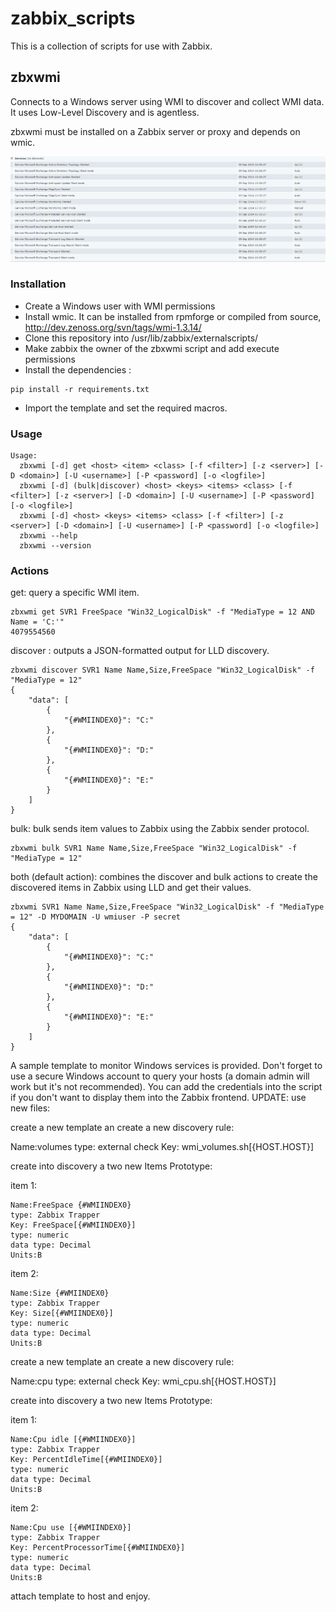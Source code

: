 zabbix_scripts
==============

This is a collection of scripts for use with Zabbix.

## zbxwmi
Connects to a Windows server using WMI to discover and collect WMI data. It uses Low-Level Discovery and is agentless.

zbxwmi must be installed on a Zabbix server or proxy and depends on wmic.

![](https://github.com/dav3860/zabbix_scripts/blob/master/services.png)

### Installation
* Create a Windows user with WMI permissions
* Install wmic. It can be installed from rpmforge or compiled from source, http://dev.zenoss.org/svn/tags/wmi-1.3.14/
* Clone this repository into /usr/lib/zabbix/externalscripts/
* Make zabbix the owner of the zbxwmi script and add execute permissions
* Install the dependencies :
```
pip install -r requirements.txt
```
* Import the template and set the required macros.

### Usage
```
Usage:
  zbxwmi [-d] get <host> <item> <class> [-f <filter>] [-z <server>] [-D <domain>] [-U <username>] [-P <password] [-o <logfile>]
  zbxwmi [-d] (bulk|discover) <host> <keys> <items> <class> [-f <filter>] [-z <server>] [-D <domain>] [-U <username>] [-P <password] [-o <logfile>]
  zbxwmi [-d] <host> <keys> <items> <class> [-f <filter>] [-z <server>] [-D <domain>] [-U <username>] [-P <password] [-o <logfile>]
  zbxwmi --help
  zbxwmi --version
```
### Actions

get: query a specific WMI item.
```
zbxwmi get SVR1 FreeSpace "Win32_LogicalDisk" -f "MediaType = 12 AND Name = 'C:'"
4079554560
```

discover : outputs a JSON-formatted output for LLD discovery.
```
zbxwmi discover SVR1 Name Name,Size,FreeSpace "Win32_LogicalDisk" -f "MediaType = 12"
{
    "data": [
        {
            "{#WMIINDEX0}": "C:"
        },
        {
            "{#WMIINDEX0}": "D:"
        },
        {
            "{#WMIINDEX0}": "E:"
        }
    ]
}
```

bulk: bulk sends item values to Zabbix using the Zabbix sender protocol.
```
zbxwmi bulk SVR1 Name Name,Size,FreeSpace "Win32_LogicalDisk" -f "MediaType = 12"
```

both (default action): combines the discover and bulk actions to create the discovered items in Zabbix using LLD and get their values.
```
zbxwmi SVR1 Name Name,Size,FreeSpace "Win32_LogicalDisk" -f "MediaType = 12" -D MYDOMAIN -U wmiuser -P secret
{
    "data": [
        {
            "{#WMIINDEX0}": "C:"
        },
        {
            "{#WMIINDEX0}": "D:"
        },
        {
            "{#WMIINDEX0}": "E:"
        }
    ]
}
```

A sample template to monitor Windows services is provided. Don't forget to use a secure Windows account to query your hosts (a domain admin will work but it's not recommended). You can add the credentials into the script if you don't want to display them into the Zabbix frontend.
UPDATE:
use new files:

create a new template an create a new discovery rule:

Name:volumes
type: external check
Key: wmi_volumes.sh[{HOST.HOST}]

create into discovery a two new Items Prototype:

item 1:
```
Name:FreeSpace {#WMIINDEX0}
type: Zabbix Trapper
Key: FreeSpace[{#WMIINDEX0}]
type: numeric
data type: Decimal
Units:B
```
item 2:
```
Name:Size {#WMIINDEX0}
type: Zabbix Trapper
Key: Size[{#WMIINDEX0}]
type: numeric
data type: Decimal
Units:B
```

create a new template an create a new discovery rule:

Name:cpu
type: external check
Key: wmi_cpu.sh[{HOST.HOST}]

create into discovery a two new Items Prototype:

item 1:
```
Name:Cpu idle [{#WMIINDEX0}]
type: Zabbix Trapper
Key: PercentIdleTime[{#WMIINDEX0}]
type: numeric
data type: Decimal
Units:B
```
item 2:
```
Name:Cpu use [{#WMIINDEX0}]
type: Zabbix Trapper
Key: PercentProcessorTime[{#WMIINDEX0}]
type: numeric
data type: Decimal
Units:B
```
attach template to host and enjoy.




